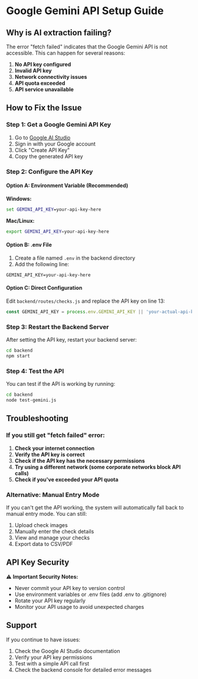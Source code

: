 # Google Gemini API Setup Guide

## Why is AI extraction failing?

The error "fetch failed" indicates that the Google Gemini API is not accessible. This can happen for several reasons:

1. **No API key configured**
2. **Invalid API key**
3. **Network connectivity issues**
4. **API quota exceeded**
5. **API service unavailable**

## How to Fix the Issue

### Step 1: Get a Google Gemini API Key

1. Go to [Google AI Studio](https://makersuite.google.com/app/apikey)
2. Sign in with your Google account
3. Click "Create API Key"
4. Copy the generated API key

### Step 2: Configure the API Key

#### Option A: Environment Variable (Recommended)

**Windows:**
```cmd
set GEMINI_API_KEY=your-api-key-here
```

**Mac/Linux:**
```bash
export GEMINI_API_KEY=your-api-key-here
```

#### Option B: .env File

1. Create a file named `.env` in the backend directory
2. Add the following line:
```
GEMINI_API_KEY=your-api-key-here
```

#### Option C: Direct Configuration

Edit `backend/routes/checks.js` and replace the API key on line 13:
```javascript
const GEMINI_API_KEY = process.env.GEMINI_API_KEY || 'your-actual-api-key-here';
```

### Step 3: Restart the Backend Server

After setting the API key, restart your backend server:

```bash
cd backend
npm start
```

### Step 4: Test the API

You can test if the API is working by running:

```bash
cd backend
node test-gemini.js
```

## Troubleshooting

### If you still get "fetch failed" error:

1. **Check your internet connection**
2. **Verify the API key is correct**
3. **Check if the API key has the necessary permissions**
4. **Try using a different network (some corporate networks block API calls)**
5. **Check if you've exceeded your API quota**

### Alternative: Manual Entry Mode

If you can't get the API working, the system will automatically fall back to manual entry mode. You can still:

1. Upload check images
2. Manually enter the check details
3. View and manage your checks
4. Export data to CSV/PDF

## API Key Security

⚠️ **Important Security Notes:**

- Never commit your API key to version control
- Use environment variables or .env files (add .env to .gitignore)
- Rotate your API key regularly
- Monitor your API usage to avoid unexpected charges

## Support

If you continue to have issues:

1. Check the Google AI Studio documentation
2. Verify your API key permissions
3. Test with a simple API call first
4. Check the backend console for detailed error messages 